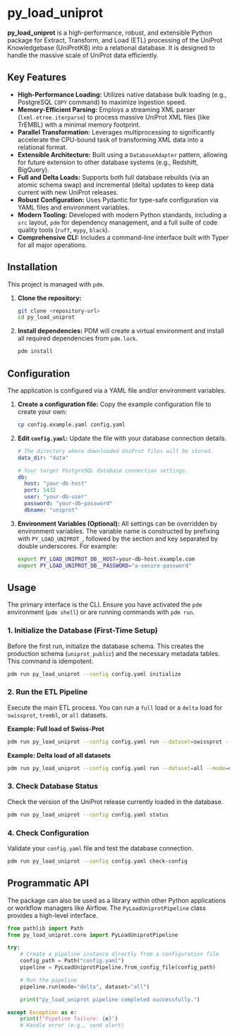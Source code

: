 # py_load_uniprot

**py_load_uniprot** is a high-performance, robust, and extensible Python package for Extract, Transform, and Load (ETL) processing of the UniProt Knowledgebase (UniProtKB) into a relational database. It is designed to handle the massive scale of UniProt data efficiently.

## Key Features

- **High-Performance Loading:** Utilizes native database bulk loading (e.g., PostgreSQL `COPY` command) to maximize ingestion speed.
- **Memory-Efficient Parsing:** Employs a streaming XML parser (`lxml.etree.iterparse`) to process massive UniProt XML files (like TrEMBL) with a minimal memory footprint.
- **Parallel Transformation:** Leverages multiprocessing to significantly accelerate the CPU-bound task of transforming XML data into a relational format.
- **Extensible Architecture:** Built using a `DatabaseAdapter` pattern, allowing for future extension to other database systems (e.g., Redshift, BigQuery).
- **Full and Delta Loads:** Supports both full database rebuilds (via an atomic schema swap) and incremental (delta) updates to keep data current with new UniProt releases.
- **Robust Configuration:** Uses Pydantic for type-safe configuration via YAML files and environment variables.
- **Modern Tooling:** Developed with modern Python standards, including a `src` layout, `pdm` for dependency management, and a full suite of code quality tools (`ruff`, `mypy`, `black`).
- **Comprehensive CLI:** Includes a command-line interface built with Typer for all major operations.

## Installation

This project is managed with `pdm`.

1.  **Clone the repository:**
    ```bash
    git clone <repository-url>
    cd py_load_uniprot
    ```

2.  **Install dependencies:**
    PDM will create a virtual environment and install all required dependencies from `pdm.lock`.
    ```bash
    pdm install
    ```

## Configuration

The application is configured via a YAML file and/or environment variables.

1.  **Create a configuration file:**
    Copy the example configuration file to create your own:
    ```bash
    cp config.example.yaml config.yaml
    ```

2.  **Edit `config.yaml`:**
    Update the file with your database connection details.

    ```yaml
    # The directory where downloaded UniProt files will be stored.
    data_dir: "data"

    # Your target PostgreSQL database connection settings.
    db:
      host: "your-db-host"
      port: 5432
      user: "your-db-user"
      password: "your-db-password"
      dbname: "uniprot"
    ```

3.  **Environment Variables (Optional):**
    All settings can be overridden by environment variables. The variable name is constructed by prefixing with `PY_LOAD_UNIPROT_`, followed by the section and key separated by double underscores.
    For example:
    ```bash
    export PY_LOAD_UNIPROT_DB__HOST=your-db-host.example.com
    export PY_LOAD_UNIPROT_DB__PASSWORD="a-secure-password"
    ```

## Usage

The primary interface is the CLI. Ensure you have activated the `pdm` environment (`pdm shell`) or are running commands with `pdm run`.

### 1. Initialize the Database (First-Time Setup)

Before the first run, initialize the database schema. This creates the production schema (`uniprot_public`) and the necessary metadata tables. This command is idempotent.

```bash
pdm run py_load_uniprot --config config.yaml initialize
```

### 2. Run the ETL Pipeline

Execute the main ETL process. You can run a `full` load or a `delta` load for `swissprot`, `trembl`, or `all` datasets.

**Example: Full load of Swiss-Prot**
```bash
pdm run py_load_uniprot --config config.yaml run --dataset=swissprot --mode=full
```

**Example: Delta load of all datasets**
```bash
pdm run py_load_uniprot --config config.yaml run --dataset=all --mode=delta
```

### 3. Check Database Status

Check the version of the UniProt release currently loaded in the database.

```bash
pdm run py_load_uniprot --config config.yaml status
```

### 4. Check Configuration

Validate your `config.yaml` file and test the database connection.

```bash
pdm run py_load_uniprot --config config.yaml check-config
```

## Programmatic API

The package can also be used as a library within other Python applications or workflow managers like Airflow. The `PyLoadUniprotPipeline` class provides a high-level interface.

```python
from pathlib import Path
from py_load_uniprot.core import PyLoadUniprotPipeline

try:
    # Create a pipeline instance directly from a configuration file
    config_path = Path("config.yaml")
    pipeline = PyLoadUniprotPipeline.from_config_file(config_path)

    # Run the pipeline
    pipeline.run(mode="delta", dataset="all")

    print("py_load_uniprot pipeline completed successfully.")

except Exception as e:
    print(f"Pipeline failure: {e}")
    # Handle error (e.g., send alert)
```
